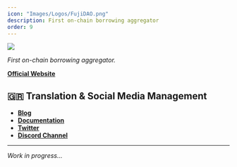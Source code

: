 ```yaml
---
icon: "Images/Logos/FujiDAO.png"
description: First on-chain borrowing aggregator
order: 9
---
```


![](../Images/Covers/FujiDAO.png)

_First on-chain borrowing aggregator._

[**Official Website**](https://www.fujidao.org/#/)

## 🇬🇷 Translation & Social Media Management

- [**Blog**](https://medium.com/@fuji-finance-greece)
- [**Documentation**](https://docs.fujidao.org/v/greek)
- [**Twitter**](https://twitter.com/FujiDAO_GR)
- [**Discord Channel**](https://discord.gg/fujidao)

---

_Work in progress..._
